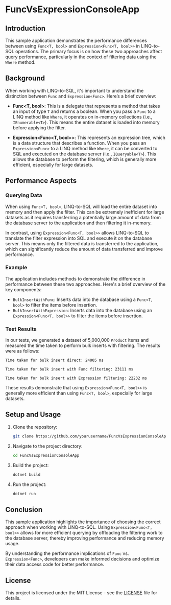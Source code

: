 # FuncVsExpressionConsoleApp

## Introduction

This sample application demonstrates the performance differences between using `Func<T, bool>` and `Expression<Func<T, bool>>` in LINQ-to-SQL operations. The primary focus is on how these two approaches affect query performance, particularly in the context of filtering data using the `Where` method.

## Background

When working with LINQ-to-SQL, it's important to understand the distinction between `Func` and `Expression<Func>`. Here’s a brief overview:

- **Func<T, bool>**: This is a delegate that represents a method that takes an input of type `T` and returns a boolean. When you pass a `Func` to a LINQ method like `Where`, it operates on in-memory collections (i.e., `IEnumerable<T>`). This means the entire dataset is loaded into memory before applying the filter.

- **Expression<Func<T, bool>>**: This represents an expression tree, which is a data structure that describes a function. When you pass an `Expression<Func>` to a LINQ method like `Where`, it can be converted to SQL and executed on the database server (i.e., `IQueryable<T>`). This allows the database to perform the filtering, which is generally more efficient, especially for large datasets.

## Performance Aspects

### Querying Data

When using `Func<T, bool>`, LINQ-to-SQL will load the entire dataset into memory and then apply the filter. This can be extremely inefficient for large datasets as it requires transferring a potentially large amount of data from the database server to the application and then filtering it in-memory.

In contrast, using `Expression<Func<T, bool>>` allows LINQ-to-SQL to translate the filter expression into SQL and execute it on the database server. This means only the filtered data is transferred to the application, which can significantly reduce the amount of data transferred and improve performance.

### Example

The application includes methods to demonstrate the difference in performance between these two approaches. Here's a brief overview of the key components:

- `BulkInsertWithFunc`: Inserts data into the database using a `Func<T, bool>` to filter the items before insertion.
- `BulkInsertWithExpression`: Inserts data into the database using an `Expression<Func<T, bool>>` to filter the items before insertion.

### Test Results

In our tests, we generated a dataset of 5,000,000 `Product` items and measured the time taken to perform bulk inserts with filtering. The results were as follows:

`Time taken for bulk insert direct: 24005 ms`

`Time taken for bulk insert with Func filtering: 23111 ms`

`Time taken for bulk insert with Expression filtering: 22232 ms`


These results demonstrate that using `Expression<Func<T, bool>>` is generally more efficient than using `Func<T, bool>`, especially for large datasets.

## Setup and Usage

1. Clone the repository:
    ```sh
    git clone https://github.com/yourusername/FuncVsExpressionConsoleApp.git
    ```

2. Navigate to the project directory:
    ```sh
    cd FuncVsExpressionConsoleApp
    ```

3. Build the project:
    ```sh
    dotnet build
    ```

4. Run the project:
    ```sh
    dotnet run
    ```

## Conclusion

This sample application highlights the importance of choosing the correct approach when working with LINQ-to-SQL. Using `Expression<Func<T, bool>>` allows for more efficient querying by offloading the filtering work to the database server, thereby improving performance and reducing memory usage.

By understanding the performance implications of `Func` vs. `Expression<Func>`, developers can make informed decisions and optimize their data access code for better performance.

## License

This project is licensed under the MIT License - see the [LICENSE](LICENSE) file for details.

